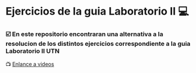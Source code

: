 # Ejercicios de la guia Laboratorio II :computer:
### :ballot_box_with_check: En este repositorio encontraran una alternativa a la resolucion de los distintos ejercicios correspondiente a la guia Laboratorio II UTN
:tv: [Enlance a videos](https://www.youtube.com/watch?v=6BIQzU9ZlfE&list=PLIVuY9uzRsBYwh-nsHfpkD3NOtd_oizjv)

